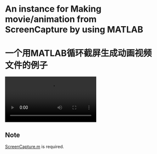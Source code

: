 # An instance for Making movie/animation from ScreenCapture by using MATLAB

# 一个用MATLAB循环截屏生成动画视频文件的例子

![](https://github.com/chouj/WindGIF/blob/master/62b0b683-d6f2-4573-921d-89d0b9004614.mp4)

## Note

[ScreenCapture.m](https://ww2.mathworks.cn/matlabcentral/fileexchange/24323-screencapture-get-a-screen-capture-of-a-figure-frame-or-component) is required.
 

